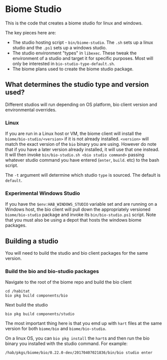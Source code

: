 # Biome Studio

This is the code that creates a biome studio for linux and windows.

The key pieces here are:

* The studio hosting script - `bin/biome-studio`. The `.sh` sets up a linux studio and the `.ps1` sets up a windows studio.
* The studio environment "types" in `libexec`. These tweak the environment of a studio and target it for specific purposes. Most will only be interested in `bio-studio-type-default.sh`.
* The biome plans used to create the biome studio package.

## What determines the studio type and version used?

Different studios will run depending on OS platform, bio client version and environmental overrides.

### Linux

If you are run in a Linux host or VM, the biome client will install the `biome/bio-studio/<version>` if it is not already installed. `<version>` will match the exact version of the `bio` binary you are using. However do note that if you have a later version already installed, it will use that one instead. It will then invoke `bin/bio-studio.sh <bio studio command>` passing whatever studio command you have entered (`enter`, `build`. etc) to the bash script.

The `-t` argument will determine which studio `type` is sourced. The default is `default`.

### Experimental Windows Studio

If you have the `$env:HAB_WINDOWS_STUDIO` variable set and are running on a Windows host, the bio client will pull down the appropriately versioned `biome/bio-studio` package and invoke its `bin/bio-studio.ps1` script. Note that you must also be using a depot that hosts the windows biome packages.

## Building a studio

You will need to build the studio and bio client packages for the same version.

### Build the bio and bio-studio packages

Navigate to the root of the biome repo and build the bio client

```
cd /habitat
bio pkg build components/bio
```

Next build the studio

```
bio pkg build components/studio
```

The most important thing here is that you emd up with `hart` files at the same version for both `biome/bio` and `biome/bio-studio`.

On a linux OS, you can `bio pkg install` the `hart`s and then run the bio binary you installed with the studio command. For example:

```
/hab/pkgs/biome/bio/0.22.0-dev/20170407021836/bin/bio studio enter
```
